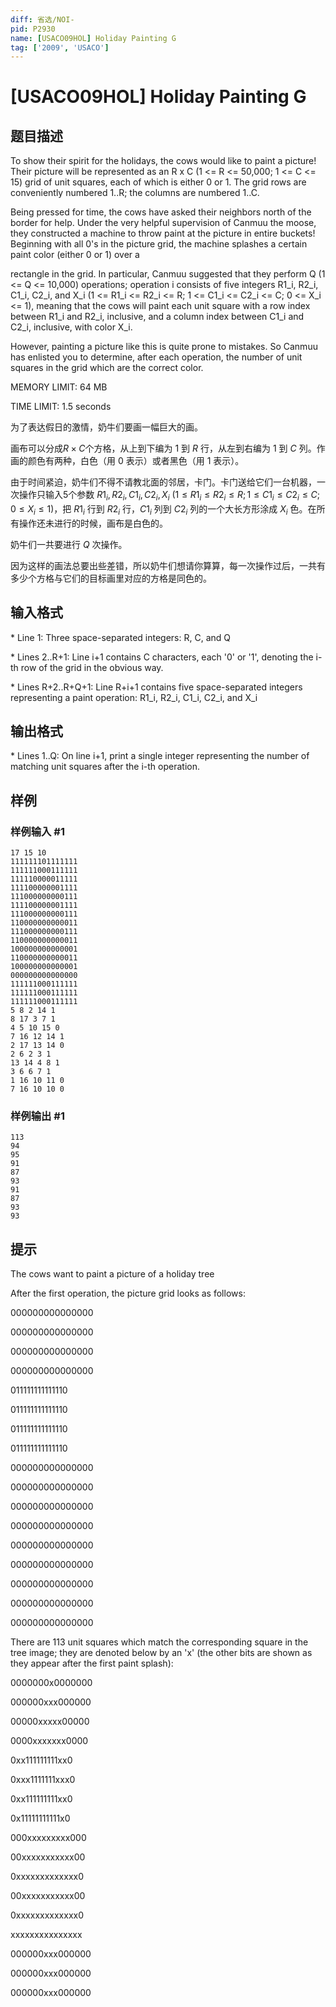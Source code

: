 ```yaml
---
diff: 省选/NOI-
pid: P2930
name: [USACO09HOL] Holiday Painting G
tag: ['2009', 'USACO']
---
```

# [USACO09HOL] Holiday Painting G
## 题目描述

To show their spirit for the holidays, the cows would like to paint a picture! Their picture will be represented as an R x C (1 <= R <= 50,000; 1 <= C <= 15) grid of unit squares, each of which is either 0 or 1. The grid rows are conveniently numbered 1..R; the columns are numbered 1..C.

Being pressed for time, the cows have asked their neighbors north of the border for help. Under the very helpful supervision of Canmuu the moose, they constructed a machine to throw paint at the picture in entire buckets! Beginning with all 0's in the picture grid, the machine splashes a certain paint color (either 0 or 1) over a

rectangle in the grid. In particular, Canmuu suggested that they perform Q (1 <= Q <= 10,000) operations; operation i consists of five integers R1\_i, R2\_i, C1\_i, C2\_i, and X\_i (1 <= R1\_i <= R2\_i <= R; 1 <= C1\_i <= C2\_i <= C; 0 <= X\_i <= 1), meaning that the cows will paint each unit square with a row index between R1\_i and R2\_i, inclusive, and a column index between C1\_i and C2\_i, inclusive, with color X\_i.

However, painting a picture like this is quite prone to mistakes. So Canmuu has enlisted you to determine, after each operation, the number of unit squares in the grid which are the correct color.

MEMORY LIMIT: 64 MB

TIME LIMIT: 1.5 seconds

为了表达假日的激情，奶牛们要画一幅巨大的画。

画布可以分成$R\times C$个方格，从上到下编为 $1$ 到 $R$ 行，从左到右编为 $1$ 到 $C$ 列。作画的颜色有两种，白色（用 $0$ 表示）或者黑色（用 $1$ 表示）。

由于时间紧迫，奶牛们不得不请教北面的邻居，卡门。卡门送给它们一台机器，一次操作只输入5个参数 $R1_i,R2_i,C1_i,C2_i,X_i$ $(1 \le R1_i \le R2_i \le R;1 \le C1_i \le C2_i \le C;0 \le X_i \le 1)$，把 $R1_i$ 行到 $R2_i$ 行，$C1_i$ 列到 $C2_i$ 列的一个大长方形涂成 $X_i$ 色。在所有操作还未进行的时候，画布是白色的。

奶牛们一共要进行 $Q$ 次操作。

因为这样的画法总要出些差错，所以奶牛们想请你算算，每一次操作过后，一共有多少个方格与它们的目标画里对应的方格是同色的。
## 输入格式

\* Line 1: Three space-separated integers: R, C, and Q

\* Lines 2..R+1: Line i+1 contains C characters, each '0' or '1', denoting the i-th row of the grid in the obvious way.

\* Lines R+2..R+Q+1: Line R+i+1 contains five space-separated integers representing a paint operation: R1\_i, R2\_i, C1\_i, C2\_i, and X\_i

## 输出格式

\* Lines 1..Q: On line i+1, print a single integer representing the number of matching unit squares after the i-th operation.

## 样例

### 样例输入 #1
```
17 15 10 
111111101111111 
111111000111111 
111110000011111 
111100000001111 
111000000000111 
111100000001111 
111000000000111 
110000000000011 
111000000000111 
110000000000011 
100000000000001 
110000000000011 
100000000000001 
000000000000000 
111111000111111 
111111000111111 
111111000111111 
5 8 2 14 1 
8 17 3 7 1 
4 5 10 15 0 
7 16 12 14 1 
2 17 13 14 0 
2 6 2 3 1 
13 14 4 8 1 
3 6 6 7 1 
1 16 10 11 0 
7 16 10 10 0 

```
### 样例输出 #1
```
113 
94 
95 
91 
87 
93 
91 
87 
93 
93 

```
## 提示

The cows want to paint a picture of a holiday tree


After the first operation, the picture grid looks as follows:

000000000000000

000000000000000

000000000000000

000000000000000

011111111111110

011111111111110

011111111111110

011111111111110

000000000000000

000000000000000

000000000000000

000000000000000

000000000000000

000000000000000

000000000000000

000000000000000

000000000000000

There are 113 unit squares which match the corresponding square in the tree image; they are denoted below by an 'x' (the other bits are shown as they appear after the first paint splash):

0000000x0000000

000000xxx000000

00000xxxxx00000

0000xxxxxxx0000

0xx111111111xx0

0xxx1111111xxx0

0xx111111111xx0

0x11111111111x0

000xxxxxxxxx000

00xxxxxxxxxxx00

0xxxxxxxxxxxxx0

00xxxxxxxxxxx00

0xxxxxxxxxxxxx0

xxxxxxxxxxxxxxx

000000xxx000000

000000xxx000000

000000xxx000000

